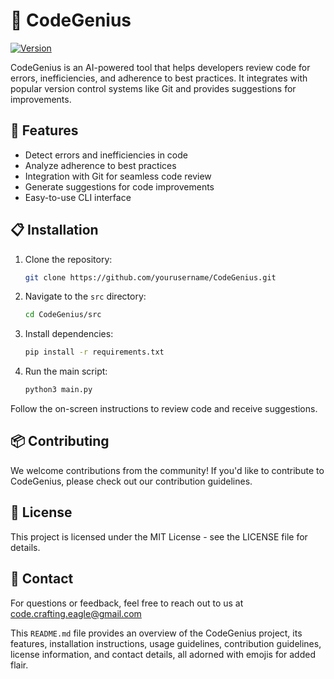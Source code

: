 # 🤖 CodeGenius

[![Version](https://img.shields.io/badge/version-1.0.0-blue.svg)](https://github.com/yourusername/CodeGenius)

CodeGenius is an AI-powered tool that helps developers review code for errors, inefficiencies, and adherence to best practices. It integrates with popular version control systems like Git and provides suggestions for improvements.

## 🚀 Features

- Detect errors and inefficiencies in code
- Analyze adherence to best practices
- Integration with Git for seamless code review
- Generate suggestions for code improvements
- Easy-to-use CLI interface

## 📋 Installation

1. Clone the repository:
   ```bash
   git clone https://github.com/yourusername/CodeGenius.git
   ```
   
2. Navigate to the `src` directory:
   ```bash
   cd CodeGenius/src
   ```
   
4. Install dependencies:
   ```bash
   pip install -r requirements.txt
   ```
   
5. Run the main script:
   ```bash
   python3 main.py
   ```

Follow the on-screen instructions to review code and receive suggestions.

## 📦 Contributing

We welcome contributions from the community! If you'd like to contribute to CodeGenius, please check out our contribution guidelines.

## 📄 License

This project is licensed under the MIT License - see the LICENSE file for details.

## 📧 Contact
For questions or feedback, feel free to reach out to us at code.crafting.eagle@gmail.com


This `README.md` file provides an overview of the CodeGenius project, its features, installation instructions, usage guidelines, contribution guidelines, license information, and contact details, all adorned with emojis for added flair.
